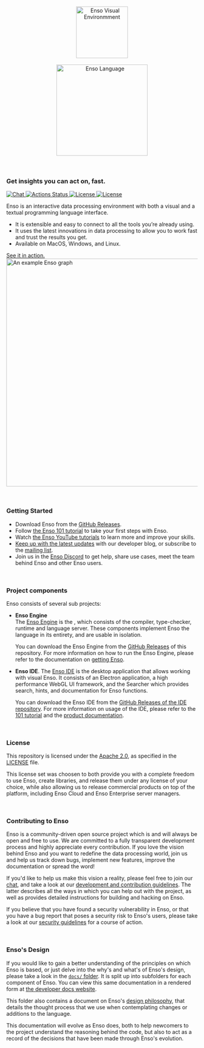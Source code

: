 <p align="center">
  <br/>
  <a href="http://enso.org">
      <img
          src="https://user-images.githubusercontent.com/1623053/79905826-22bac080-8417-11ea-82b0-ee015904a485.png"
          alt="Enso Visual Environmment"
          width="136"
      />
  </a>
  <br/>
  <br/>
  <a href="http://enso.org">
      <img
          src="https://user-images.githubusercontent.com/1623053/75661125-05664300-5c6d-11ea-9bd3-8a5355db9609.png"
          alt="Enso Language"
          width="240"
      />
  </a>
  <br/>
  <br/>
  <br/>
</p>


### Get insights you can act on, fast.

<p>
  <a href="http://chat.enso.org">
    <img src="https://img.shields.io/discord/401396655599124480?label=Chat&color=2ec352&labelColor=2c3239"
         alt="Chat">
  </a>
  <a href="https://github.com/enso-org/enso/actions">
    <img src="https://github.com/enso-org/enso/workflows/Engine%20CI/badge.svg"
         alt="Actions Status">
  </a>
  <a href="https://github.com/enso-org/enso/blob/main/LICENSE">
    <img src="https://img.shields.io/static/v1?label=Compiler%20License&message=Apache%20v2&color=2ec352&labelColor=2c3239"
         alt="License">
  </a>
  <a href="https://github.com/enso-org/ide/blob/main/LICENSE">
    <img src="https://img.shields.io/static/v1?label=GUI%20License&message=AGPL%20v3&color=2ec352&labelColor=2c3239"
         alt="License">
  </a>
</p>

Enso is an interactive data processing environment with both a visual and a textual programming language interface.

* It is extensible and easy to connect to all the tools you’re already using.
* It uses the latest innovations in data processing to allow you to work fast and trust the results you get.
* Available on MacOS, Windows, and Linux.

<a href="https://www.youtube.com/watch?v=XReCQMZUmuE">See it in action.<br>
<img width="600" alt="An example Enso graph" src="https://user-images.githubusercontent.com/1790822/105632239-7056d480-5e52-11eb-98fd-476254b1df8b.png">
</a>

<br/>

### Getting Started

* Download Enso from the [GitHub Releases](https://github.com/enso-org/ide/releases).
* Follow [the Enso 101 tutorial](https://github.com/enso-org/tutorial_101) to take your first steps with Enso.
* Watch [the Enso YouTube tutorials](https://www.youtube.com/playlist?list=PLk8NuufOVK01GhaObYr1_gqeASlkj2um0) to learn more and improve your skills.
* [Keep up with the latest updates](https://medium.com/@enso_org) with our developer blog, or subscribe to the [mailing list](http://eepurl.com/bRru9j).
* Join us in the [Enso Discord](https://discord.gg/enso) to get help, share use cases, meet the team behind Enso and other Enso users. 

<br/>

### Project components

Enso consists of several sub projects:

  * **Enso Engine**  
    The [Enso Engine](./engine/) is the , which consists of the
    compiler, type-checker, runtime and language server. These components implement
    Enso the language in its entirety, and are usable in isolation. 

    You can download the Enso Engine from the [GitHub Releases](https://github.com/enso-org/enso/releases) of this repository. For more information on how to run the Enso Engine, please refer to the documentation on [getting Enso](https://github.com/enso-org/enso/blob/main/docs/getting-enso.md).

  * **Enso IDE**. 
    The [Enso IDE](https://github.com/enso-org/ide) is the desktop application that allows working with visual Enso. It consists of an Electron application, a high     performance WebGL UI framework, and the Searcher which provides search, hints, and documentation for Enso functions.

    You can download the Enso IDE from the [GitHub Releases of the IDE repository](https://github.com/enso-org/ide/releases). For more information on usage of the IDE, please refer to the [101 tutorial](https://github.com/enso-org/tutorial_101) and the [product documentation](https://dev.enso.org/docs/ide/product/).

<br/>

### License

This repository is licensed under the
[Apache 2.0](https://opensource.org/licenses/apache-2.0), as specified in the
[LICENSE](https://github.com/enso-org/enso/blob/main/LICENSE) file.

This license set was choosen to both provide you with a complete freedom to use
Enso, create libraries, and release them under any license of your choice, while
also allowing us to release commercial products on top of the platform,
including Enso Cloud and Enso Enterprise server managers.

<br/>

### Contributing to Enso

Enso is a community-driven open source project which is and will always be open
and free to use. We are committed to a fully transparent development process and
highly appreciate every contribution. If you love the vision behind Enso and you
want to redefine the data processing world, join us and help us track down bugs,
implement new features, improve the documentation or spread the word!

If you'd like to help us make this vision a reality, please feel free to join
our [chat](https://discord.gg/enso), and take a look at our
[development and contribution guidelines](./docs/CONTRIBUTING.md). The latter
describes all the ways in which you can help out with the project, as well as
provides detailed instructions for building and hacking on Enso.

If you believe that you have found a security vulnerability in Enso, or that you
have a bug report that poses a security risk to Enso's users, please take a look
at our [security guidelines](./docs/SECURITY.md) for a course of action.

<br/>

### Enso's Design

If you would like to gain a better understanding of the principles on which Enso
is based, or just delve into the why's and what's of Enso's design, please take
a look in the [`docs/` folder](./docs/). It is split up into subfolders for each
component of Enso. You can view this same documentation in a rendered form at
[the developer docs website](https://dev.enso.org).

This folder also contains a document on Enso's
[design philosophy](./docs/enso-philosophy.md), that details the thought process
that we use when contemplating changes or additions to the language.

This documentation will evolve as Enso does, both to help newcomers to the
project understand the reasoning behind the code, but also to act as a record of
the decisions that have been made through Enso's evolution.
